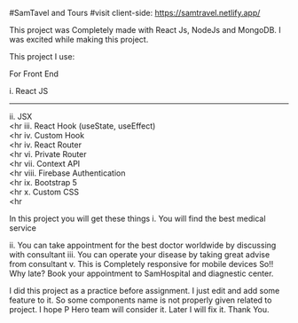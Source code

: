 #SamTavel and Tours
#visit client-side: https://samtravel.netlify.app/

This project was Completely made with React Js, NodeJs and MongoDB. I was excited while making this project.

This project I use: </br>

For Front End <br/>

i. React JS <br/><hr>
ii. JSX <br/><hr
iii. React Hook (useState, useEffect) <br/><hr
iv. Custom Hook <br/><hr
iv. React Router <br/><hr
vi. Private Router <br/><hr
vii. Context API <br/><hr
viii. Firebase Authentication <br/><hr
ix. Bootstrap 5 <br/><hr
x. Custom CSS <br/><hr

In this project you will get these things
i. You will find the best medical service

ii. You can take appointment for the best doctor worldwide by discussing with consultant
iii. You can operate your disease by taking great advise from consultant
v. This is Completely responsive for mobile devices
So!! Why late? Book your appointment to SamHospital and diagnestic center.

I did this project as a practice before assignment. I just edit and add some feature to it. So some components name is not properly given related to project. I hope P Hero team will consider it. Later I will fix it. Thank You.